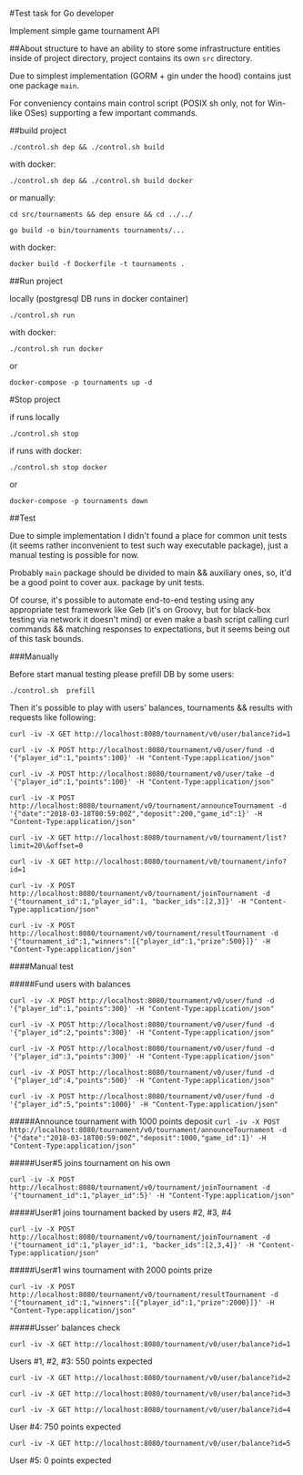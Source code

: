 #Test task for Go developer

Implement simple game tournament API

##About structure
to have an ability to store some infrastructure entities inside of project directory, project contains its own `src` directory.

Due to simplest implementation (GORM + gin under the hood) contains just one package `main`.

For conveniency contains main control script (POSIX sh only, not for Win-like OSes) supporting a few important commands.

##build project

`./control.sh dep && ./control.sh build`

with docker:

`./control.sh dep && ./control.sh build docker`

or manually:

`cd src/tournaments && dep ensure && cd ../../`

`go build -o bin/tournaments tournaments/...`

with docker:

`docker build -f Dockerfile -t tournaments .`

##Run project

locally (postgresql DB runs in docker container)

`./control.sh run`

with docker:

`./control.sh run docker`

or

`docker-compose -p tournaments up -d`

#Stop project

if runs locally

`./control.sh stop`

if runs with docker:

`./control.sh stop docker`

or

`docker-compose -p tournaments down`

##Test

Due to simple implementation I didn't found a place for common unit tests (it seems rather inconvenient to test such way executable package), just a manual testing is possible for now.

Probably `main` package should be divided to main && auxiliary ones, so, it'd be a good point to cover aux. package by unit tests.

Of course, it's possible to automate end-to-end testing using any appropriate test framework like Geb (it's on Groovy, but for black-box testing via network it doesn't mind) or even make a bash script calling curl commands && matching responses to expectations, but it seems being out of this task bounds.

###Manually

Before start manual testing please prefill DB by some users:

`./control.sh  prefill`

Then it's possible to play with users' balances, tournaments && results with requests like following:

`curl -iv -X GET http://localhost:8080/tournament/v0/user/balance?id=1`

`curl -iv -X POST http://localhost:8080/tournament/v0/user/fund -d '{"player_id":1,"points":100}' -H "Content-Type:application/json"`

`curl -iv -X POST http://localhost:8080/tournament/v0/user/take -d '{"player_id":1,"points":100}' -H "Content-Type:application/json"`


`curl -iv -X POST http://localhost:8080/tournament/v0/tournament/announceTournament -d '{"date":"2018-03-18T00:59:00Z","deposit":200,"game_id":1}' -H "Content-Type:application/json"`

`curl -iv -X GET http://localhost:8080/tournament/v0/tournament/list?limit=20\&offset=0`

`curl -iv -X GET http://localhost:8080/tournament/v0/tournament/info?id=1`

`curl -iv -X POST http://localhost:8080/tournament/v0/tournament/joinTournament -d '{"tournament_id":1,"player_id":1, "backer_ids":[2,3]}' -H "Content-Type:application/json"`

`curl -iv -X POST http://localhost:8080/tournament/v0/tournament/resultTournament -d '{"tournament_id":1,"winners":[{"player_id":1,"prize":500}]}' -H "Content-Type:application/json"`

####Manual test

#####Fund users with balances

`curl -iv -X POST http://localhost:8080/tournament/v0/user/fund -d '{"player_id":1,"points":300}' -H "Content-Type:application/json"`

`curl -iv -X POST http://localhost:8080/tournament/v0/user/fund -d '{"player_id":2,"points":300}' -H "Content-Type:application/json"`

`curl -iv -X POST http://localhost:8080/tournament/v0/user/fund -d '{"player_id":3,"points":300}' -H "Content-Type:application/json"`

`curl -iv -X POST http://localhost:8080/tournament/v0/user/fund -d '{"player_id":4,"points":500}' -H "Content-Type:application/json"`

`curl -iv -X POST http://localhost:8080/tournament/v0/user/fund -d '{"player_id":5,"points":1000}' -H "Content-Type:application/json"`

#####Announce tournament with 1000 points deposit
`curl -iv -X POST http://localhost:8080/tournament/v0/tournament/announceTournament -d '{"date":"2018-03-18T00:59:00Z","deposit":1000,"game_id":1}' -H "Content-Type:application/json"`

#####User#5 joins tournament on his own

`curl -iv -X POST http://localhost:8080/tournament/v0/tournament/joinTournament -d '{"tournament_id":1,"player_id":5}' -H "Content-Type:application/json"`

#####User#1 joins tournament backed by users #2, #3, #4

`curl -iv -X POST http://localhost:8080/tournament/v0/tournament/joinTournament -d '{"tournament_id":1,"player_id":1, "backer_ids":[2,3,4]}' -H "Content-Type:application/json"`

#####User#1 wins tournament with 2000 points prize

`curl -iv -X POST http://localhost:8080/tournament/v0/tournament/resultTournament -d '{"tournament_id":1,"winners":[{"player_id":1,"prize":2000}]}' -H "Content-Type:application/json"`

#####Usser' balances check

`curl -iv -X GET http://localhost:8080/tournament/v0/user/balance?id=1`

Users #1,  #2, #3: 550 points expected

`curl -iv -X GET http://localhost:8080/tournament/v0/user/balance?id=2`

`curl -iv -X GET http://localhost:8080/tournament/v0/user/balance?id=3`

`curl -iv -X GET http://localhost:8080/tournament/v0/user/balance?id=4`

User #4: 750 points expected

`curl -iv -X GET http://localhost:8080/tournament/v0/user/balance?id=5`

User #5: 0 points expected
